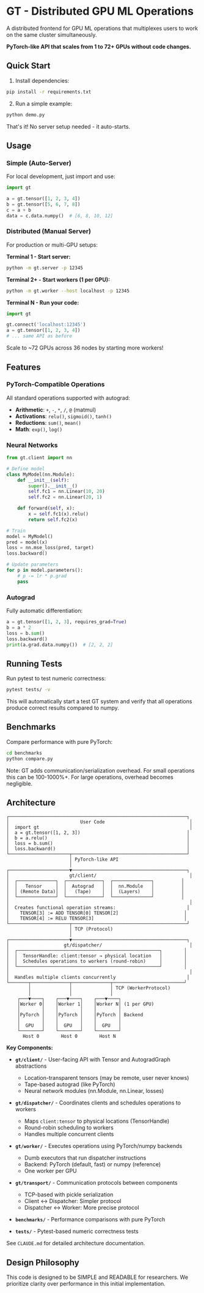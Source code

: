 # GT - Distributed GPU ML Operations

A distributed frontend for GPU ML operations that multiplexes users to work on the same cluster simultaneously.

**PyTorch-like API that scales from 1 to 72+ GPUs without code changes.**

## Quick Start

1. Install dependencies:
```bash
pip install -r requirements.txt
```

2. Run a simple example:
```bash
python demo.py
```

That's it! No server setup needed - it auto-starts.

## Usage

### Simple (Auto-Server)

For local development, just import and use:

```python
import gt

a = gt.tensor([1, 2, 3, 4])
b = gt.tensor([5, 6, 7, 8])
c = a + b
data = c.data.numpy()  # [6, 8, 10, 12]
```

### Distributed (Manual Server)

For production or multi-GPU setups:

**Terminal 1 - Start server:**
```bash
python -m gt.server -p 12345
```

**Terminal 2+ - Start workers (1 per GPU):**
```bash
python -m gt.worker --host localhost -p 12345
```

**Terminal N - Run your code:**
```python
import gt

gt.connect('localhost:12345')
a = gt.tensor([1, 2, 3, 4])
# ... same API as before
```

Scale to ~72 GPUs across 36 nodes by starting more workers!

## Features

### PyTorch-Compatible Operations

All standard operations supported with autograd:
- **Arithmetic**: `+`, `-`, `*`, `/`, `@` (matmul)
- **Activations**: `relu()`, `sigmoid()`, `tanh()`
- **Reductions**: `sum()`, `mean()`
- **Math**: `exp()`, `log()`

### Neural Networks

```python
from gt.client import nn

# Define model
class MyModel(nn.Module):
    def __init__(self):
        super().__init__()
        self.fc1 = nn.Linear(10, 20)
        self.fc2 = nn.Linear(20, 1)

    def forward(self, x):
        x = self.fc1(x).relu()
        return self.fc2(x)

# Train
model = MyModel()
pred = model(x)
loss = nn.mse_loss(pred, target)
loss.backward()

# Update parameters
for p in model.parameters():
    # p -= lr * p.grad
    pass
```

### Autograd

Fully automatic differentiation:
```python
a = gt.tensor([1, 2, 3], requires_grad=True)
b = a * 2
loss = b.sum()
loss.backward()
print(a.grad.data.numpy())  # [2, 2, 2]
```

## Running Tests

Run pytest to test numeric correctness:
```bash
pytest tests/ -v
```

This will automatically start a test GT system and verify that all operations produce correct results compared to numpy.

## Benchmarks

Compare performance with pure PyTorch:
```bash
cd benchmarks
python compare.py
```

Note: GT adds communication/serialization overhead. For small operations this can be 100-1000%+. For large operations, overhead becomes negligible.

## Architecture

```
┌─────────────────────────────────────────────────────────────────┐
│                          User Code                               │
│  import gt                                                       │
│  a = gt.tensor([1, 2, 3])                                       │
│  b = a.relu()                                                   │
│  loss = b.sum()                                                 │
│  loss.backward()                                                │
└──────────────────────┬──────────────────────────────────────────┘
                       │ PyTorch-like API
                       │
┌──────────────────────▼──────────────────────────────────────────┐
│                      gt/client/                                  │
│  ┌──────────────┐  ┌─────────────┐  ┌──────────────┐          │
│  │   Tensor     │  │  Autograd   │  │  nn.Module   │          │
│  │ (Remote Data)│  │   (Tape)    │  │  (Layers)    │          │
│  └──────────────┘  └─────────────┘  └──────────────┘          │
│                                                                  │
│  Creates functional operation streams:                          │
│    TENSOR[3] := ADD TENSOR[0] TENSOR[2]                        │
│    TENSOR[4] := RELU TENSOR[3]                                 │
└──────────────────────┬──────────────────────────────────────────┘
                       │ TCP (Protocol)
                       │
┌──────────────────────▼──────────────────────────────────────────┐
│                    gt/dispatcher/                                │
│  ┌────────────────────────────────────────────────────┐        │
│  │  TensorHandle: client:tensor → physical location   │        │
│  │  Schedules operations to workers (round-robin)     │        │
│  └────────────────────────────────────────────────────┘        │
│                                                                  │
│  Handles multiple clients concurrently                          │
└───────┬──────────────┬──────────────┬──────────────────────────┘
        │              │              │ TCP (WorkerProtocol)
        │              │              │
    ┌───▼────┐    ┌───▼────┐    ┌───▼────┐
    │Worker 0│    │Worker 1│    │Worker N│ (1 per GPU)
    │        │    │        │    │        │
    │PyTorch │    │PyTorch │    │PyTorch │ Backend
    │        │    │        │    │        │
    │  GPU   │    │  GPU   │    │  GPU   │
    └────────┘    └────────┘    └────────┘
      Host 0        Host 0        Host N
```

**Key Components:**

- **`gt/client/`** - User-facing API with Tensor and AutogradGraph abstractions
  - Location-transparent tensors (may be remote, user never knows)
  - Tape-based autograd (like PyTorch)
  - Neural network modules (nn.Module, nn.Linear, losses)

- **`gt/dispatcher/`** - Coordinates clients and schedules operations to workers
  - Maps `client:tensor` to physical locations (TensorHandle)
  - Round-robin scheduling to workers
  - Handles multiple concurrent clients

- **`gt/worker/`** - Executes operations using PyTorch/numpy backends
  - Dumb executors that run dispatcher instructions
  - Backend: PyTorch (default, fast) or numpy (reference)
  - One worker per GPU

- **`gt/transport/`** - Communication protocols between components
  - TCP-based with pickle serialization
  - Client ↔ Dispatcher: Simpler protocol
  - Dispatcher ↔ Worker: More precise protocol

- **`benchmarks/`** - Performance comparisons with pure PyTorch
- **`tests/`** - Pytest-based numeric correctness tests

See `CLAUDE.md` for detailed architecture documentation.

## Design Philosophy

This code is designed to be SIMPLE and READABLE for researchers. We prioritize clarity over performance in this initial implementation.
